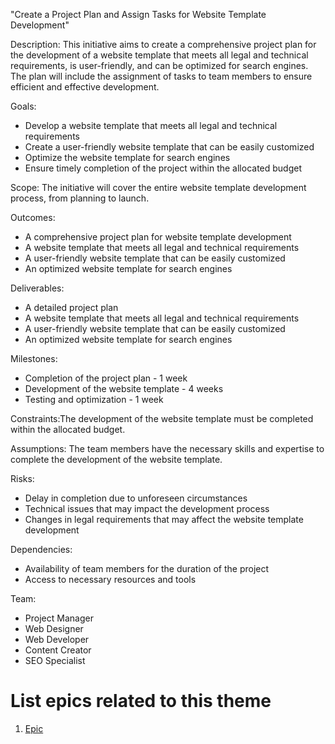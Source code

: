 "Create a Project Plan and Assign Tasks for Website Template Development"

Description: This initiative aims to create a comprehensive project plan for the development of a website template that meets all legal and technical requirements, is user-friendly, and can be optimized for search engines. The plan will include the assignment of tasks to team members to ensure efficient and effective development.

Goals:
- Develop a website template that meets all legal and technical requirements
- Create a user-friendly website template that can be easily customized
- Optimize the website template for search engines
- Ensure timely completion of the project within the allocated budget

Scope: The initiative will cover the entire website template development process, from planning to launch.

Outcomes:
- A comprehensive project plan for website template development
- A website template that meets all legal and technical requirements
- A user-friendly website template that can be easily customized
- An optimized website template for search engines

Deliverables:
- A detailed project plan
- A website template that meets all legal and technical requirements
- A user-friendly website template that can be easily customized
- An optimized website template for search engines

Milestones:
- Completion of the project plan - 1 week
- Development of the website template - 4 weeks
- Testing and optimization - 1 week

Constraints:The development of the website template must be completed within the allocated budget.

Assumptions: The team members have the necessary skills and expertise to complete the development of the website template.

Risks:
- Delay in completion due to unforeseen circumstances
- Technical issues that may impact the development process
- Changes in legal requirements that may affect the website template development

Dependencies:
- Availability of team members for the duration of the project
- Access to necessary resources and tools

Team:
- Project Manager
- Web Designer
- Web Developer
- Content Creator
- SEO Specialist

# List epics related to this theme
1. [Epic](documentation/templates/theme/initiatives/epics/epic_template.md)